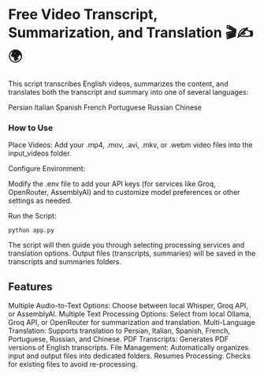 # Free Video Transcript, Summarization, and Translation 🎬✍️🌍

This script transcribes English videos, summarizes the content, and translates both the transcript and summary into one of several languages:

Persian
Italian
Spanish
French
Portuguese
Russian
Chinese

### How to Use

Place Videos: Add your .mp4, .mov, .avi, .mkv, or .webm video files into the input_videos folder.

Configure Environment:

Modify the .env file to add your API keys (for services like Groq, OpenRouter, AssemblyAI) and to customize model preferences or other settings as needed.

Run the Script:

`python app.py`

The script will then guide you through selecting processing services and translation options. Output files (transcripts, summaries) will be saved in the transcripts and summaries folders.

## Features

Multiple Audio-to-Text Options: Choose between local Whisper, Groq API, or AssemblyAI.
Multiple Text Processing Options: Select from local Ollama, Groq API, or OpenRouter for summarization and translation.
Multi-Language Translation: Supports translation to Persian, Italian, Spanish, French, Portuguese, Russian, and Chinese.
PDF Transcripts: Generates PDF versions of English transcripts.
File Management: Automatically organizes input and output files into dedicated folders.
Resumes Processing: Checks for existing files to avoid re-processing.
